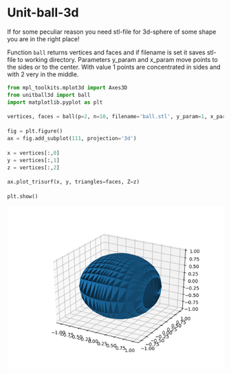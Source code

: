 # Unit-ball-3d

If for some peculiar reason you need stl-file for 3d-sphere of some shape you are in the right place! 

Function `ball` returns vertices and faces and if filename is set it saves stl-file to working directory. Parameters y_param and x_param move points to the sides or to the center. With value 1 points are concentrated in sides and with 2 very in the middle.

```python
from mpl_toolkits.mplot3d import Axes3D
from unitball3d import ball
import matplotlib.pyplot as plt

vertices, faces = ball(p=2, n=10, filename='ball.stl', y_param=1, x_param=1)

fig = plt.figure()
ax = fig.add_subplot(111, projection='3d')

x = vertices[:,0]
y = vertices[:,1]
z = vertices[:,2]

ax.plot_trisurf(x, y, triangles=faces, Z=z)

plt.show()
```
![alt text][pic]

[pic]: https://github.com/LauriMauranen/Unit-ball-3d/blob/master/ball.png
